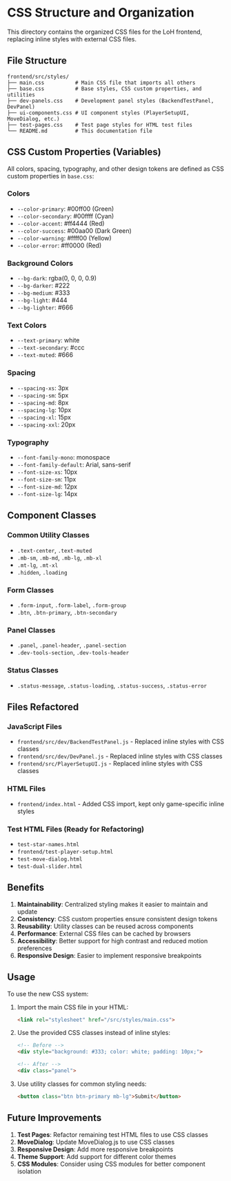# CSS Structure and Organization

This directory contains the organized CSS files for the LoH frontend, replacing inline styles with external CSS files.

## File Structure

```
frontend/src/styles/
├── main.css          # Main CSS file that imports all others
├── base.css          # Base styles, CSS custom properties, and utilities
├── dev-panels.css    # Development panel styles (BackendTestPanel, DevPanel)
├── ui-components.css # UI component styles (PlayerSetupUI, MoveDialog, etc.)
├── test-pages.css    # Test page styles for HTML test files
└── README.md         # This documentation file
```

## CSS Custom Properties (Variables)

All colors, spacing, typography, and other design tokens are defined as CSS custom properties in `base.css`:

### Colors
- `--color-primary`: #00ff00 (Green)
- `--color-secondary`: #00ffff (Cyan)
- `--color-accent`: #ff4444 (Red)
- `--color-success`: #00aa00 (Dark Green)
- `--color-warning`: #ffff00 (Yellow)
- `--color-error`: #ff0000 (Red)

### Background Colors
- `--bg-dark`: rgba(0, 0, 0, 0.9)
- `--bg-darker`: #222
- `--bg-medium`: #333
- `--bg-light`: #444
- `--bg-lighter`: #666

### Text Colors
- `--text-primary`: white
- `--text-secondary`: #ccc
- `--text-muted`: #666

### Spacing
- `--spacing-xs`: 3px
- `--spacing-sm`: 5px
- `--spacing-md`: 8px
- `--spacing-lg`: 10px
- `--spacing-xl`: 15px
- `--spacing-xxl`: 20px

### Typography
- `--font-family-mono`: monospace
- `--font-family-default`: Arial, sans-serif
- `--font-size-xs`: 10px
- `--font-size-sm`: 11px
- `--font-size-md`: 12px
- `--font-size-lg`: 14px

## Component Classes

### Common Utility Classes
- `.text-center`, `.text-muted`
- `.mb-sm`, `.mb-md`, `.mb-lg`, `.mb-xl`
- `.mt-lg`, `.mt-xl`
- `.hidden`, `.loading`

### Form Classes
- `.form-input`, `.form-label`, `.form-group`
- `.btn`, `.btn-primary`, `.btn-secondary`

### Panel Classes
- `.panel`, `.panel-header`, `.panel-section`
- `.dev-tools-section`, `.dev-tools-header`

### Status Classes
- `.status-message`, `.status-loading`, `.status-success`, `.status-error`

## Files Refactored

### JavaScript Files
- `frontend/src/dev/BackendTestPanel.js` - Replaced inline styles with CSS classes
- `frontend/src/dev/DevPanel.js` - Replaced inline styles with CSS classes
- `frontend/src/PlayerSetupUI.js` - Replaced inline styles with CSS classes

### HTML Files
- `frontend/index.html` - Added CSS import, kept only game-specific inline styles

### Test HTML Files (Ready for Refactoring)
- `test-star-names.html`
- `frontend/test-player-setup.html`
- `test-move-dialog.html`
- `test-dual-slider.html`

## Benefits

1. **Maintainability**: Centralized styling makes it easier to maintain and update
2. **Consistency**: CSS custom properties ensure consistent design tokens
3. **Reusability**: Utility classes can be reused across components
4. **Performance**: External CSS files can be cached by browsers
5. **Accessibility**: Better support for high contrast and reduced motion preferences
6. **Responsive Design**: Easier to implement responsive breakpoints

## Usage

To use the new CSS system:

1. Import the main CSS file in your HTML:
   ```html
   <link rel="stylesheet" href="/src/styles/main.css">
   ```

2. Use the provided CSS classes instead of inline styles:
   ```html
   <!-- Before -->
   <div style="background: #333; color: white; padding: 10px;">
   
   <!-- After -->
   <div class="panel">
   ```

3. Use utility classes for common styling needs:
   ```html
   <button class="btn btn-primary mb-lg">Submit</button>
   ```

## Future Improvements

1. **Test Pages**: Refactor remaining test HTML files to use CSS classes
2. **MoveDialog**: Update MoveDialog.js to use CSS classes
3. **Responsive Design**: Add more responsive breakpoints
4. **Theme Support**: Add support for different color themes
5. **CSS Modules**: Consider using CSS modules for better component isolation

